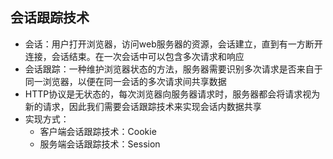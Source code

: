 ## 会话跟踪技术

- 会话：用户打开浏览器，访问web服务器的资源，会话建立，直到有一方断开连接，会话结束。在一次会话中可以包含多次请求和响应
- 会话跟踪：一种维护浏览器状态的方法，服务器需要识别多次请求是否来自于同一浏览器，以便在同一会话的多次请求间共享数据
- HTTP协议是无状态的，每次浏览器向服务器请求时，服务器都会将请求视为新的请求，因此我们需要会话跟踪技术来实现会话内数据共享
- 实现方式：
  - 客户端会话跟踪技术：Cookie
  - 服务端会话跟踪技术：Session